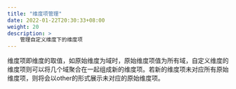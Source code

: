 ```yaml
---
title: "维度项管理"
date: 2022-01-22T20:30:33+08:00
weight: 20
description: >
    管理自定义维度下的维度项
---
```


维度项即维度的取值，如原始维度为域时，原始维度项值为所有域，自定义维度的维度项则可以将几个域聚合在一起组成新的维度项。若新的维度项未对应所有原始维度项，则将会以other的形式展示未对应的原始维度项。

